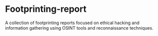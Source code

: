 # Footprinting-report
A collection of footprinting reports focused on ethical hacking and information gathering using OSINT tools and reconnaissance techniques.
